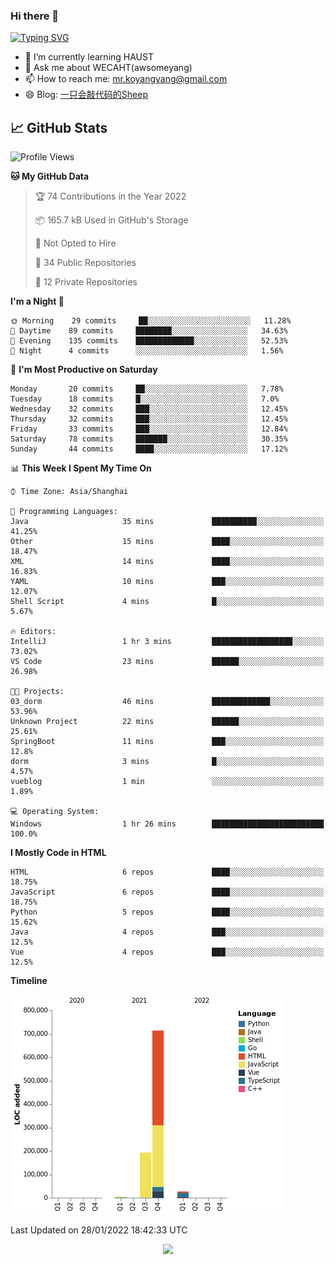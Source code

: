 ### Hi there 👋

[![Typing SVG](https://readme-typing-svg.herokuapp.com?color=%23F78A63&lines=Here+are+some+ideas+to+get+you+started%3A)](https://git.io/typing-svg)

- 🌱 I’m currently learning HAUST
- 💬 Ask me about WECAHT(awsomeyang)
- 📫 How to reach me: mr.koyangyang@gmail.com
- 😄 Blog: [一只会敲代码的Sheep](https://codeyang.pages.dev/)


## &#x1f4c8; GitHub Stats
<!--START_SECTION:waka-->
![Profile Views](http://img.shields.io/badge/Profile%20Views-1-blue)

**🐱 My GitHub Data** 

> 🏆 74 Contributions in the Year 2022
 > 
> 📦 165.7 kB Used in GitHub's Storage 
 > 
> 🚫 Not Opted to Hire
 > 
> 📜 34 Public Repositories 
 > 
> 🔑 12 Private Repositories  
 > 
**I'm a Night 🦉** 

```text
🌞 Morning    29 commits     ██░░░░░░░░░░░░░░░░░░░░░░░   11.28% 
🌆 Daytime    89 commits     ████████░░░░░░░░░░░░░░░░░   34.63% 
🌃 Evening    135 commits    █████████████░░░░░░░░░░░░   52.53% 
🌙 Night      4 commits      ░░░░░░░░░░░░░░░░░░░░░░░░░   1.56%

```
📅 **I'm Most Productive on Saturday** 

```text
Monday       20 commits     ██░░░░░░░░░░░░░░░░░░░░░░░   7.78% 
Tuesday      18 commits     █░░░░░░░░░░░░░░░░░░░░░░░░   7.0% 
Wednesday    32 commits     ███░░░░░░░░░░░░░░░░░░░░░░   12.45% 
Thursday     32 commits     ███░░░░░░░░░░░░░░░░░░░░░░   12.45% 
Friday       33 commits     ███░░░░░░░░░░░░░░░░░░░░░░   12.84% 
Saturday     78 commits     ███████░░░░░░░░░░░░░░░░░░   30.35% 
Sunday       44 commits     ████░░░░░░░░░░░░░░░░░░░░░   17.12%

```


📊 **This Week I Spent My Time On** 

```text
⌚︎ Time Zone: Asia/Shanghai

💬 Programming Languages: 
Java                     35 mins             ██████████░░░░░░░░░░░░░░░   41.25% 
Other                    15 mins             ████░░░░░░░░░░░░░░░░░░░░░   18.47% 
XML                      14 mins             ████░░░░░░░░░░░░░░░░░░░░░   16.83% 
YAML                     10 mins             ███░░░░░░░░░░░░░░░░░░░░░░   12.07% 
Shell Script             4 mins              █░░░░░░░░░░░░░░░░░░░░░░░░   5.67%

🔥 Editors: 
IntelliJ                 1 hr 3 mins         ██████████████████░░░░░░░   73.02% 
VS Code                  23 mins             ██████░░░░░░░░░░░░░░░░░░░   26.98%

🐱‍💻 Projects: 
03_dorm                  46 mins             █████████████░░░░░░░░░░░░   53.96% 
Unknown Project          22 mins             ██████░░░░░░░░░░░░░░░░░░░   25.61% 
SpringBoot               11 mins             ███░░░░░░░░░░░░░░░░░░░░░░   12.8% 
dorm                     3 mins              █░░░░░░░░░░░░░░░░░░░░░░░░   4.57% 
vueblog                  1 min               ░░░░░░░░░░░░░░░░░░░░░░░░░   1.89%

💻 Operating System: 
Windows                  1 hr 26 mins        █████████████████████████   100.0%

```

**I Mostly Code in HTML** 

```text
HTML                     6 repos             ████░░░░░░░░░░░░░░░░░░░░░   18.75% 
JavaScript               6 repos             ████░░░░░░░░░░░░░░░░░░░░░   18.75% 
Python                   5 repos             ████░░░░░░░░░░░░░░░░░░░░░   15.62% 
Java                     4 repos             ███░░░░░░░░░░░░░░░░░░░░░░   12.5% 
Vue                      4 repos             ███░░░░░░░░░░░░░░░░░░░░░░   12.5%

```


**Timeline**

![Chart not found](https://raw.githubusercontent.com/koyangyang/koyangyang/main/charts/bar_graph.png) 


 Last Updated on 28/01/2022 18:42:33 UTC
<!--END_SECTION:waka-->

<!-- <div align="center"><img src="https://github-readme-streak-stats.koyang.workers.dev/?user=koyangyang" ></div> -->

<div align="center"><img src="https://activity-graph.koyang.workers.dev/graph?username=koyangyang&theme=github-light" ></div>

<!-- <div align="center"><img src="https://cdn.jsdelivr.net/gh/koyangyang/hugo_comment/assets/github-contribution-grid-snake.svg" ></div> -->

<!-- ![](https://github-readme-stats.vercel.app/api?username=koyangyang&show_icons=true&theme=flag-india)![](https://github-readme-stats.vercel.app/api/top-langs/?username=koyangyang&layout=compact) -->
<!-- <div align="center"><img src="https://github-readme-stats.vercel.app/api?username=koyangyang&show_icons=true&theme=flag-india" ></div> -->
<!-- <img src="https://github-readme-stats.vercel.app/api/top-langs/?username=koyangyang&layout=compact" > -->



<!-- <div align="center"><img src="https://github-readme-stats.vercel.app/api/wakatime?username=koyangyang" ></div> -->


<!--
[![Top Langs](https://github-readme-stats.vercel.app/api/top-langs/?username=koyangyang&langs_count=8)](https://github.com/anuraghazra/github-readme-stats)
- 🔭 I’m currently working on ...
- 👯 I’m looking to collaborate on ...
- 🤔 I’m looking for help with ...
- 💬 Ask me about ...
- 📫 How to reach me: ...
- 😄 Pronouns: ...
- ⚡ Fun fact: ...
-->
